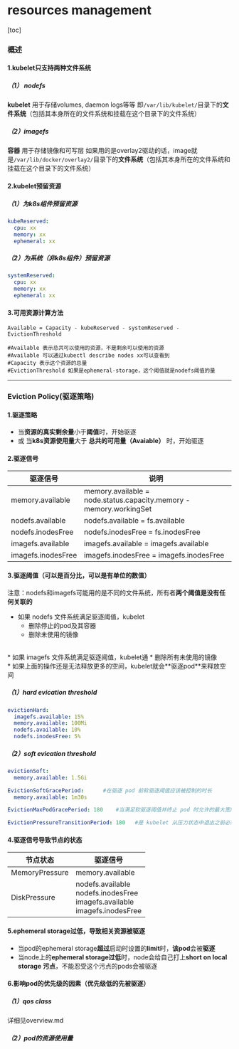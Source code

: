 # resources management

[toc]

### 概述

#### 1.kubelet只支持两种文件系统

##### （1） nodefs
**kubelet** 用于存储volumes, daemon logs等等
即`/var/lib/kubelet/`目录下的**文件系统**（包括其本身所在的文件系统和挂载在这个目录下的文件系统）

##### （2）imagefs
**容器** 用于存储镜像和可写层
如果用的是overlay2驱动的话，image就是`/var/lib/docker/overlay2/`目录下的**文件系统**（包括其本身所在的文件系统和挂载在这个目录下的文件系统）

#### 2.kubelet预留资源

##### （1）为k8s组件预留资源
```yaml
kubeReserved:
  cpu: xx
  memory: xx
  ephemeral: xx
```

##### （2）为系统（非k8s组件）预留资源
```yaml
systemReserved:
  cpu: xx
  memory: xx
  ephemeral: xx
```

#### 3.可用资源计算方法

```shell
Available = Capacity - kubeReserved - systemReserved - EvictionThreshold

#Available 表示总共可以使用的资源，不是剩余可以使用的资源
#Available 可以通过kubectl describe nodes xx可以查看到
#Capacity 表示这个资源的总量
#EvictionThreshold 如果是ephemeral-storage，这个阈值就是nodefs阈值的量
```

***

### Eviction Policy(驱逐策略)

#### 1.驱逐策略
* 当**资源的真实剩余量**小于**阈值**时，开始驱逐
* 或 当**k8s资源使用量**大于 **总共的可用量（Avaiable）** 时，开始驱逐

#### 2.驱逐信号
|驱逐信号|说明|
|-|-|
|memory.available|memory.available = node.status.capacity.memory - memory.workingSet|
|nodefs.available|nodefs.available = fs.available|
|nodefs.inodesFree|nodefs.inodesFree = fs.inodesFree|
|imagefs.available|imagefs.available = imagefs.available|
|imagefs.inodesFree|imagefs.inodesFree = imagefs.inodesFree|

#### 3.驱逐阈值（可以是百分比，可以是有单位的数值）
注意：nodefs和imagefs可能用的是不同的文件系统，所有者**两个阈值是没有任何关联的**
* 如果 nodefs 文件系统满足驱逐阈值，kubelet
  * 删除停止的pod及其容器
  * 删除未使用的镜像
</br>
* 如果 imagefs 文件系统满足驱逐阈值，kubelet通
  * 删除所有未使用的镜像
</br>
* 如果上面的操作还是无法释放更多的空间，kubelet就会**驱逐pod**来释放空间

##### （1）hard evication threshold
```yaml
evictionHard:
  imagefs.available: 15%
  memory.available: 100Mi
  nodefs.available: 10%
  nodefs.inodesFree: 5%
```
##### （2）soft evication threshold
```yaml
evictionSoft:
  memory.available: 1.5Gi

EvictionSoftGracePeriod:      #在驱逐 pod 前软驱逐阈值应该被控制的时长
  memory.available: 1m30s

EvictionMaxPodGracePeriod: 180    #当满足软驱逐阈值并终止 pod 时允许的最大宽限期值（秒数）

EvictionPressureTransitionPeriod: 180   #是 kubelet 从压力状态中退出之前必须等待的时长，防止节点在软驱逐阈值的上下振荡
```

#### 4.驱逐信号导致节点的状态
|节点状态|驱逐信号|
|-|-|
|MemoryPressure|memory.available|
|DiskPressure|nodefs.available</br>nodefs.inodesFree</br>imagefs.available</br>imagefs.inodesFree|

#### 5.ephemeral storage过低，导致相关资源被驱逐
* 当pod的ephemeral storage**超过**启动时设置的**limit**时，**该pod**会被**驱逐**
* 当node上的**ephemeral storage过低**时，node会给自己打上**short on local storage** **污点**，不能忍受这个污点的pods会被驱逐

#### 6.影响pod的优先级的因素（优先级低的先被驱逐）

##### （1）qos class
详细见overview.md

##### （2）pod的资源使用量
